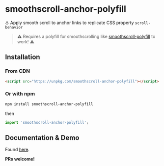 # smoothscroll-anchor-polyfill
⚓ Apply smooth scroll to anchor links to replicate CSS property `scroll-behavior`

> ⚠ Requires a polyfill for smoothscrolling like [smoothscroll-polyfill](http://iamdustan.com/smoothscroll/) to work! ⚠

## Installation

### From CDN
```html
<script src="https://unpkg.com/smoothscroll-anchor-polyfill"></script>
```
### Or with npm
```bash
npm install smoothscroll-anchor-polyfill
```
then

```js
import 'smoothscroll-anchor-polyfill';
```
## Documentation & Demo

Found [here](https://jonaskuske.github.io/smoothscroll-anchor-polyfill).


**PRs welcome!**
